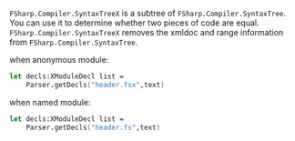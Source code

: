 `FSharp.Compiler.SyntaxTreeX` is a subtree of `FSharp.Compiler.SyntaxTree`. You can use it to determine whether two pieces of code are equal.
`FSharp.Compiler.SyntaxTreeX` removes the xmldoc and range information from `FSharp.Compiler.SyntaxTree`.

when anonymous module:

```Fsharp
let decls:XModuleDecl list = 
    Parser.getDecls("header.fsx",text)
```

when named module:

```Fsharp
let decls:XModuleDecl list = 
    Parser.getDecls("header.fs",text)
```
